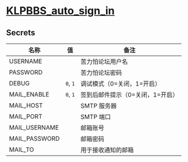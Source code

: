 # [KLPBBS_auto_sign_in](https://github.com/xyz8848/KLPBBS_auto_sign_in)
## Secrets

|名称|值|备注|
|-|-|-|
|USERNAME| |苦力怕论坛用户名|
|PASSWORD| |苦力怕论坛密码|
|DEBUG|`0`, `1`|调试模式（0=关闭，1=开启）|
|MAIL_ENABLE|`0`, `1`|签到后邮件提示（0=关闭，1=开启）|
|MAIL_HOST| |SMTP 服务器|
|MAIL_PORT| |SMTP 端口|
|MAIL_USERNAME| |邮箱账号|
|MAIL_PASSWORD| |邮箱密码|
|MAIL_TO| |用于接收通知的邮箱|